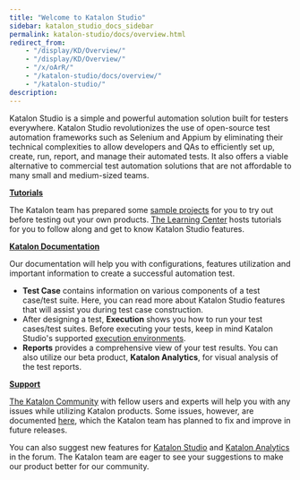 ```yaml
---
title: "Welcome to Katalon Studio"
sidebar: katalon_studio_docs_sidebar
permalink: katalon-studio/docs/overview.html
redirect_from:
    - "/display/KD/Overview/"
    - "/display/KD/Overview/"
    - "/x/oArR/"
    - "/katalon-studio/docs/overview/"
    - "/katalon-studio/"
description:
---
```

Katalon Studio is a simple and powerful automation solution built for testers everywhere. Katalon Studio revolutionizes the use of open-source test automation frameworks such as Selenium and Appium by eliminating their technical complexities to allow developers and QAs to efficiently set up, create, run, report, and manage their automated tests. It also offers a viable alternative to commercial test automation solutions that are not affordable to many small and medium-sized teams.

**[
Tutorials](/katalon-studio/tutorials/)**

The Katalon team has prepared some [sample projects](https://github.com/katalon-studio-samples) for you to try out before testing out your own products. [The Learning Center](/katalon-studio/) hosts tutorials for you to follow along and get to know Katalon Studio features.

**[Katalon Documentation](/display/KD/Overview)**

Our documentation will help you with configurations, features utilization and important information to create a successful automation test.

*   **Test Case** contains information on various components of a test case/test suite. Here, you can read more about Katalon Studio features that will assist you during test case construction. 
*   After designing a test, **Execution** shows you how to run your test cases/test suites. Before executing your tests, keep in mind Katalon Studio's supported [execution environments](/display/KD/Execute+a+test+case).
*   **Reports** provides a comprehensive view of your test results. You can also utilize our beta product, **Katalon Analytics**, for visual analysis of the test reports.

**[
Support](https://forum.katalon.com/)**

[The Katalon Community](https://forum.katalon.com/) with fellow users and experts will help you with any issues while utilizing Katalon products. Some issues, however, are documented [here](/pages/viewpage.action?pageId=3179464), which the Katalon team has planned to fix and improve in future releases. 

You can also suggest new features for [Katalon Studio](https://forum.katalon.com/categories/katalon-studio-feature-suggestions) and [Katalon Analytics](https://forum.katalon.com/categories/katalon-analytics-feature-suggestions) in the forum. The Katalon team are eager to see your suggestions to make our product better for our community.